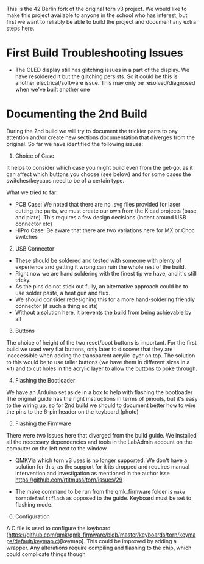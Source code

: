 This is the 42 Berlin fork of the original torn v3 project. We would like to make this project available to anyone in the school who has interest, but first we want to reliably be able to build the project and document any extra steps here.

# First Build Troubleshooting Issues

- The OLED display still has glitching issues in a part of the display. We have resoldered it but the glitching persists. So it could be this is another electrical/software issue. This may only be resolved/diagnosed when we've built another one

# Documenting the 2nd Build

During the 2nd build we will try to document the trickier parts to pay attention and/or create new sections documentation that diverges from the original. So far we have identified the following issues:

1. Choice of Case

It helps to consider which case you might build even from the get-go, as it can affect which buttons you choose (see below) and for some cases the switches/keycaps need to be of a certain type.

What we tried to far:
- PCB Case: We noted that there are no .svg files provided for laser cutting the parts, we must create our own from the Kicad projects (base and plate). This requires a few design decisions (indent around USB connector etc)
- HiPro Case: Be aware that there are two variations here for MX or Choc switches

2. USB Connector

- These should be soldered and tested with someone with plenty of experience and getting it wrong can ruin the whole rest of the build.
- Right now we are hand soldering with the finest tip we have, and it's still tricky.
- As the pins do not stick out fully, an alternative approach could be to use solder paste, a heat gun and flux.
- We should consider redesigning this for a more hand-soldering friendly connector (if such a thing exists) 
- Without a solution here, it prevents the build from being achievable by all

3. Buttons

The choice of height of the two reset/boot buttons is important. For the first build we used very flat buttons, only later to discover that they are inaccessible when adding the transparent acrylic layer on top. The solution to this would be to use taller buttons (we have them in different sizes in a kit) and to cut holes in the acrylic layer to allow the buttons to poke through.

4. Flashing the Bootloader

We have an Arduino set aside in a box to help with flashing the bootloader
The original guide has the right instructions in terms of pinouts, but it's easy to the wiring up, so for 2nd build we should to document better how to wire the pins to the 6-pin header on the keyboard (photo)

5. Flashing the Firmware

There were two issues here that diverged from the build guide. We installed all the necessary dependencies and tools in the LabAdmin account on the computer on the left next to the window.

- QMKVia which torn v3 uses is no longer supported. We don't have a solution for this, as the support for it its dropped and requires manual intervention and investigation as mentioned in the author isse https://github.com/rtitmuss/torn/issues/29

- The make command to be run from the qmk_firmware folder is ```make torn:default:flash``` as opposed to the guide. Keyboard must be set to flashing mode.

6. Configuration

A C file is used to configure the keyboard (https://github.com/qmk/qmk_firmware/blob/master/keyboards/torn/keymaps/default/keymap.c)[keymap]. This could be improved by adding a wrapper. Any alterations require compiling and flashing to the chip, which could complicate things though

